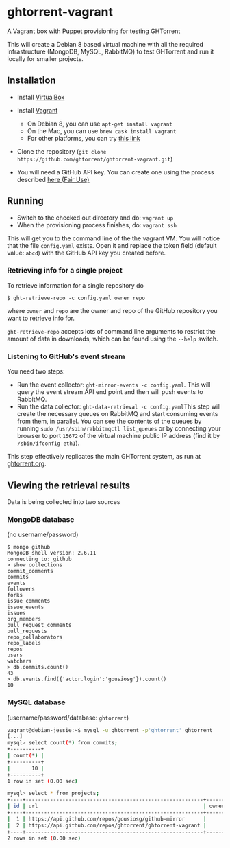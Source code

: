 # ghtorrent-vagrant
A Vagrant box with Puppet provisioning for testing GHTorrent

This will create a Debian 8 based virtual machine with all the required 
infrastructure (MongoDB, MySQL, RabbitMQ) to test GHTorrent and run it 
locally for smaller projects.

## Installation

* Install [VirtualBox](https://www.virtualbox.org)
* Install [Vagrant](https://www.vagrantup.com)
  * On Debian 8, you can use `apt-get install vagrant` 
  * On the Mac, you can use `brew cask install vagrant`
  * For other platforms, you can try [this link](https://www.vagrantup.com/downloads.html)

* Clone the repository (`git clone https://github.com/ghtorrent/ghtorrent-vagrant.git`)

* You will need a GitHub API key. You can create one using the process described 
[here (Fair Use)](http://ghtorrent.org/raw.html)


## Running

* Switch to the checked out directory and do: `vagrant up`
* When the provisioning process finishes, do: `vagrant ssh`

This will get you to the command line of the the vagrant VM. You will
notice that the file `config.yaml` exists. Open it and replace the token
field (default value: `abcd`) with the GitHub API key you created before.

### Retrieving info for a single project

To retrieve information for a single repository do
```
$ ght-retrieve-repo -c config.yaml owner repo
```

where `owner` and `repo` are the owner and repo of the GitHub repository
you want to retrieve info for.

`ght-retrieve-repo` accepts lots of command line arguments to restrict
the amount of data in downloads, which can be found using the `--help` switch.

### Listening to GitHub's event stream

You need two steps:

* Run the event collector: `ght-mirror-events -c config.yaml`. This will query the event stream API end point and
then will push events to RabbitMQ.
* Run the data collector: `ght-data-retrieval -c config.yaml`This step will create the necessary queues on 
RabbitMQ and start consuming events from them, in parallel. You can see the contents of the queues by running 
`sudo /usr/sbin/rabbitmqctl list_queues` or by connecting your browser to port `15672` of the virtual machine public
 IP address (find it by `/sbin/ifconfig eth1`).
 
 
This step effectively replicates the main GHTorrent system, as run at [ghtorrent.org](http://ghtorrent.org). 

## Viewing the retrieval results

Data is being collected into two sources

### MongoDB database

(no username/password)

```
$ mongo github
MongoDB shell version: 2.6.11
connecting to: github
> show collections
commit_comments
commits
events
followers
forks
issue_comments
issue_events
issues
org_members
pull_request_comments
pull_requests
repo_collaborators
repo_labels
repos
users
watchers
> db.commits.count()
43
> db.events.find({'actor.login':'gousiosg'}).count()
10
```

### MySQL database
(username/password/database: `ghtorrent`)

```bash
vagrant@debian-jessie:~$ mysql -u ghtorrent -p'ghtorrent' ghtorrent
[...]
mysql> select count(*) from commits;
+----------+
| count(*) |
+----------+
|       10 |
+----------+
1 row in set (0.00 sec)

mysql> select * from projects;
+----+----------------------------------------------------------+----------+-------------------+----------------------------------------------------------------------+----------+---------------------+-------------+---------+
| id | url                                                      | owner_id | name              | description                                                          | language | created_at          | forked_from | deleted |
+----+----------------------------------------------------------+----------+-------------------+----------------------------------------------------------------------+----------+---------------------+-------------+---------+
|  1 | https://api.github.com/repos/gousiosg/github-mirror      |        1 | github-mirror     | Scripts to mirror Github in a cloudy fashion                         | Ruby     | 2011-11-26 13:02:32 |        NULL |       0 |
|  2 | https://api.github.com/repos/ghtorrent/ghtorrent-vagrant |        2 | ghtorrent-vagrant | A Vagrant box with Puppet provisioning for running GHTorrent locally | Puppet   | 2015-09-25 19:56:52 |        NULL |       0 |
+----+----------------------------------------------------------+----------+-------------------+----------------------------------------------------------------------+----------+---------------------+-------------+---------+
2 rows in set (0.00 sec)


```
